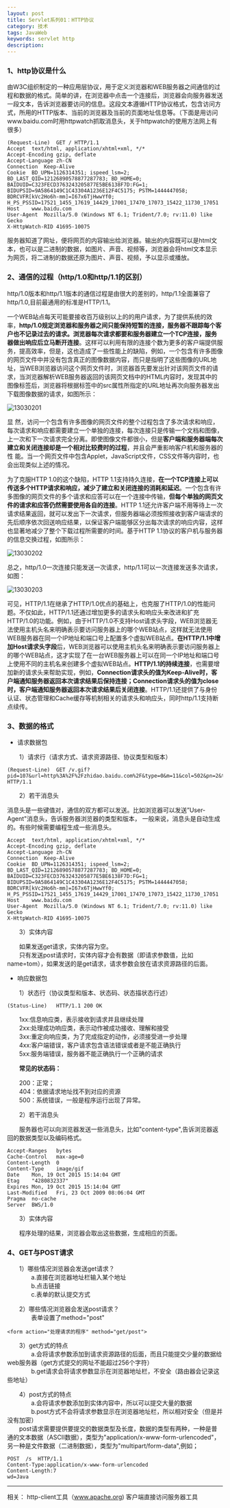 ```yaml
---
layout: post
title: Servlet系列01：HTTP协议
category: 技术
tags: JavaWeb
keywords: servlet http
description:
---
```


### 1、http协议是什么

由W3C组织制定的一种应用层协议，用于定义浏览器和WEB服务器之间通信的过程和数据的格式。简单的讲，在浏览器中点击一个连接后，浏览器会向服务器发送一段文本，告诉浏览器要访问的信息。这段文本遵循HTTP协议格式，包含访问方式，所用的HTTP版本、当前的浏览器及当前的页面地址信息等。（下面是用访问www.baidu.com时用httpwatch抓取消息头，关于httpwatch的使用方法网上有很多）

	(Request-Line)	GET / HTTP/1.1
	Accept	text/html, application/xhtml+xml, */*
	Accept-Encoding	gzip, deflate
	Accept-Language	zh-CN
	Connection	Keep-Alive
	Cookie	BD_UPN=1126314351; ispeed_lsm=2; BD_LAST_QID=12126890578877287783; BD_HOME=0; BAIDUID=C323FECD3763243205877E5BE6138F7D:FG=1; BIDUPSID=9A5864149C1C43304A1236E12F4C5175; PSTM=1444447058; BDRCVFR[kVc2Ho6h-mm]=I67x6TjHwwYf0; H_PS_PSSID=17521_1455_17619_14429_17001_17470_17073_15422_11730_17051
	Host	www.baidu.com
	User-Agent	Mozilla/5.0 (Windows NT 6.1; Trident/7.0; rv:11.0) like Gecko
	X-HttpWatch-RID	41695-10075

服务器知道了网址，便将网页的内容输出给浏览器。输出的内容既可以是html文本，也可以是二进制的数据，如图片、声音、视频等，浏览器会将html文本显示为网页，将二进制的数据还原为图片、声音、视频，予以显示或播放。

### 2、通信的过程（http/1.0和http/1.1的区别）

http/1.0版本和http/1.1版本的通信过程是由很大的差别的，http/1.1全面兼容了http/1.0,目前最通用的标准是HTTP/1.1。

一个WEB站点每天可能要接收百万级别以上的的用户请求，为了提供系统的效率，**http/1.0规定浏览器和服务器之间只能保持短暂的连接，服务器不跟踪每个客户也不记录过去的请求。浏览器每次请求都要和服务器建立一个TCP连接，服务器做出响应后立马断开连接**。这样可以利用有限的连接个数为更多的客户端提供服务，提高效率，但是，这也造成了一些性能上的缺陷，例如，一个包含有许多图像的网页文件中并没有包含真正的图像数据内容，而只是指明了这些图像的URL地址，当WEB浏览器访问这个网页文件时，浏览器首先要发出针对该网页文件的请求，当浏览器解析WEB服务器返回的该网页文档中的HTML内容时，发现其中的<img>图像标签后，浏览器将根据<img>标签中的src属性所指定的URL地址再次向服务器发出下载图像数据的请求，如图所示：


![13030201](/public/img/tec/http01.jpg)

显 然，访问一个包含有许多图像的网页文件的整个过程包含了多次请求和响应，每次请求和响应都需要建立一个单独的连接，每次连接只是传输一个文档和图像，上一次和下一次请求完全分离。即使图像文件都很小，但是**客户端和服务器端每次建立和关闭连接却是一个相对比较费时的过程**，并且会严重影响客户机和服务器的性 能。当一个网页文件中包含Applet，JavaScript文件，CSS文件等内容时，也会出现类似上述的情况。

为了克服HTTP 1.0的这个缺陷，HTTP 1.1支持持久连接，**在一个TCP连接上可以传送多个HTTP请求和响应，减少了建立和关闭连接的消耗和延迟**。一个包含有许多图像的网页文件的多个请求和应答可以在一个连接中传输，**但每个单独的网页文件的请求和应答仍然需要使用各自的连接**。HTTP 1.1还允许客户端不用等待上一次请求结果返回，就可以发出下一次请求，但服务器端必须按照接收到客户端请求的先后顺序依次回送响应结果，以保证客户端能够区分出每次请求的响应内容，这样也显著地减少了整个下载过程所需要的时间。基于HTTP 1.1协议的客户机与服务器的信息交换过程，如图所示：

![13030202](/public/img/tec/http02.jpg)

总之，http/1.0一次连接只能发送一次请求，http/1.1可以一次连接发送多次请求，如图：

![13030203](/public/img/tec/http03.jpg)

可见，HTTP/1.1在继承了HTTP/1.0优点的基础上，也克服了HTTP/1.0的性能问题。不仅如此，HTTP/1.1还通过增加更多的请求头和响应头来改进和扩充HTTP/1.0的功能。例如，由于HTTP/1.0不支持Host请求头字段，WEB浏览器无法使用主机头名来明确表示要访问服务器上的哪个WEB站点，这样就无法使用WEB服务器在同一个IP地址和端口号上配置多个虚拟WEB站点。**在HTTP/1.1中增加Host请求头字段**后，WEB浏览器可以使用主机头名来明确表示要访问服务器上的哪个WEB站点，这才实现了在一台WEB服务器上可以在同一个IP地址和端口号上使用不同的主机名来创建多个虚拟WEB站点。**HTTP/1.1的持续连接**，也需要增加新的请求头来帮助实现，例如，**Connection请求头的值为Keep-Alive时，客户端通知服务器返回本次请求结果后保持连接；Connection请求头的值为close时，客户端通知服务器返回本次请求结果后关闭连接**。HTTP/1.1还提供了与身份认证、状态管理和Cache缓存等机制相关的请求头和响应头，同时http/1.1支持断点续传。

### 3、数据的格式

* 请求数据包

　　1）请求行（请求方式、请求资源路径、协议类型和版本）

	(Request-Line)	GET /v.gif?pid=107&url=http%3A%2F%2Fzhidao.baidu.com%2F&type=0&m=11&col=502&pn=2&t=%E7%9F%A5%E9%81%93&ra=0.47945168446127345 HTTP/1.1

　　2）若干消息头

消息头是一些键值对，通信的双方都可以发送。比如浏览器可以发送”User-Agent"消息头，告诉服务器浏览器的类型和版本，                                 一般来说，消息头是自动生成的。有些时候需要编程生成一些消息头。

	Accept	text/html, application/xhtml+xml, */*
	Accept-Encoding	gzip, deflate
	Accept-Language	zh-CN
	Connection	Keep-Alive
	Cookie	BD_UPN=1126314351; ispeed_lsm=2; BD_LAST_QID=12126890578877287783; BD_HOME=0; BAIDUID=C323FECD3763243205877E5BE6138F7D:FG=1; BIDUPSID=9A5864149C1C43304A1236E12F4C5175; PSTM=1444447058; BDRCVFR[kVc2Ho6h-mm]=I67x6TjHwwYf0; H_PS_PSSID=17521_1455_17619_14429_17001_17470_17073_15422_11730_17051
	Host	www.baidu.com
	User-Agent	Mozilla/5.0 (Windows NT 6.1; Trident/7.0; rv:11.0) like Gecko
	X-HttpWatch-RID	41695-10075


　　3）实体内容

　　如果发送get请求，实体内容为空。                                  
　　只有发送post请求时，实体内容才会有数据（即请求参数值，比如name=tom），如果发送的是get请求，请求参数会放在请求资源路径的后面。

* 响应数据包

　　1）状态行（协议类型和版本、状态码、状态描状态行述）

	(Status-Line)	HTTP/1.1 200 OK

　　1xx:信息响应类，表示接收到请求并且继续处理  
　　2xx:处理成功响应类，表示动作被成功接收、理解和接受  
　　3xx:重定向响应类，为了完成指定的动作，必须接受进一步处理   
　　4xx:客户端错误，客户请求包含语法错误或者是不能正确执行  
　　5xx:服务端错误，服务器不能正确执行一个正确的请求

　　**常见的状态码：**

　　200：正常；  
　　404：依据请求地址找不到对应的资源   
　　500：系统错误，一般是程序运行出现了异常。

　　2）若干消息头

　　服务器也可以向浏览器发送一些消息头，比如"content-type",告诉浏览器返回的数据类型以及编码格式。

	Accept-Ranges	bytes
	Cache-Control	max-age=0
	Content-Length	0
	Content-Type	image/gif
	Date	Mon, 19 Oct 2015 15:14:04 GMT
	Etag	"4280832337"
	Expires	Mon, 19 Oct 2015 15:14:04 GMT
	Last-Modified	Fri, 23 Oct 2009 08:06:04 GMT
	Pragma	no-cache
	Server	BWS/1.0

　　3）实体内容

　　程序处理的结果，浏览器会取出这些数据，生成相应的页面。



### 4、GET与POST请求

　　1）哪些情况浏览器会发送get请求？    
　　　　a.直接在浏览器地址栏输入某个地址    
　　　　b.点击链接    
　　　　c.表单的默认提交方式

　　2）哪些情况浏览器会发送post请求？   
　　　　表单设置了method="post"

   	<form action="处理请求的程序" method="get/post">

　　3）get方式的特点   
　　　　a.会将请求参数添加到请求资源路径的后面，而且只能提交少量的数据给web服务器（get方式提交的网址不能超过256个字符）  
　　　　b.get请求会将请求参数显示在浏览器地址栏，不安全（路由器会记录这些地址）

　　4）post方式的特点   
　　　　a.会将请求参数添加到实体内容中，所以可以提交大量的数据  
　　　　b.post方式不会将请求参数显示在浏览器地址栏，所以相对安全（但是并没有加密）  
　　post请求需要提供要提交的数据类型及长度，数据的类型有两种，一种是普通的文本数据（ASCII数据），类型为"application/x-www-form-urlencoded"，另一种是文件数据（二进制数据），类型为"multipart/form-data",例如；

	POST  /s  HTTP/1.1
	Content-Type:application/x-www-form-urlencoded
	Content-Length:7
	wd=Java



----------
相关：
http-client工具（www.apache.org)   客户端直接访问服务器工具
